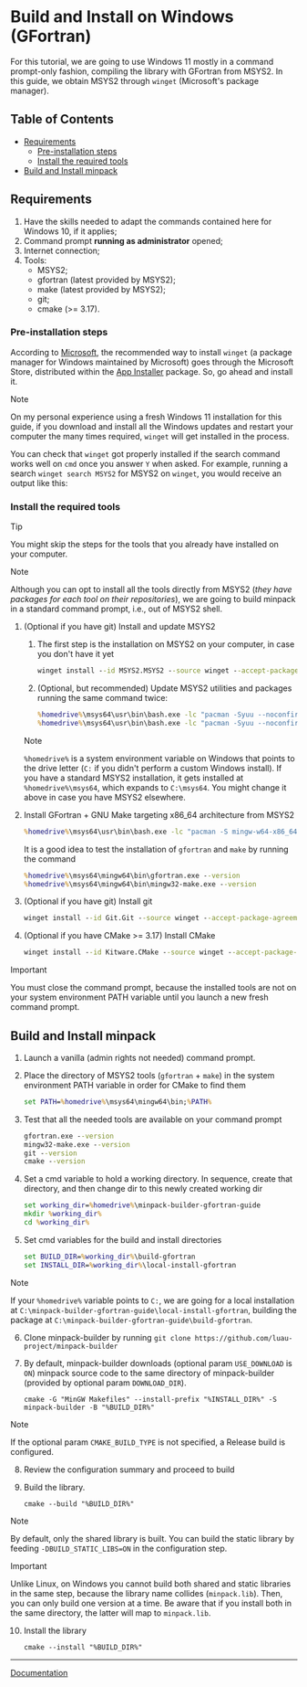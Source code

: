 # Build and Install on Windows (GFortran)

For this tutorial, we are going to use Windows 11 mostly in a command prompt-only fashion, compiling the library with GFortran from MSYS2. In this guide, we obtain MSYS2 through ```winget``` (Microsoft's package manager).

## Table of Contents

* [Requirements](#requirements)
    * [Pre-installation steps](#pre-installation-steps)
    * [Install the required tools](#install-the-required-tools)
* [Build and Install minpack](#build-and-install-minpack)

## Requirements

1. Have the skills needed to adapt the commands contained here for Windows 10, if it applies;
2. Command prompt **running as administrator** opened;
3. Internet connection;
4. Tools:
    * MSYS2;
    * gfortran (latest provided by MSYS2);
    * make (latest provided by MSYS2);
    * git;
    * cmake (>= 3.17).

### Pre-installation steps

According to [Microsoft](https://github.com/microsoft/winget-cli), the recommended way to install ```winget``` (a package manager for Windows maintained by Microsoft) goes through the Microsoft Store, distributed within the [App Installer](https://www.microsoft.com/p/app-installer/9nblggh4nns1) package. So, go ahead and install it.

> [!NOTE]
> 
> On my personal experience using a fresh Windows 11 installation for this guide, if you download and install all the Windows updates and restart your computer the many times required, ```winget``` will get installed in the process.

You can check that ```winget``` got properly installed if the search command works well on ```cmd``` once you answer ```Y``` when asked. For example, running a search ```winget search MSYS2``` for MSYS2 on ```winget```, you would receive an output like this:

<!-- image here -->

### Install the required tools

> [!TIP]
>
> You might skip the steps for the tools that you already have installed on your computer.

> [!NOTE]
> 
> Although you can opt to install all the tools directly from MSYS2 (*they have packages for each tool on their repositories*), we are going to build minpack in a standard command prompt, i.e., out of MSYS2 shell.

1. (Optional if you have git) Install and update MSYS2
    1. The first step is the installation on MSYS2 on your computer, in case you don't have it yet
        ```cmd
        winget install --id MSYS2.MSYS2 --source winget --accept-package-agreements --accept-source-agreements --silent
        ```
    2. (Optional, but recommended) Update MSYS2 utilities and packages running the same command twice:
        ```cmd
        %homedrive%\msys64\usr\bin\bash.exe -lc "pacman -Syuu --noconfirm --overwrite *"
        %homedrive%\msys64\usr\bin\bash.exe -lc "pacman -Syuu --noconfirm --overwrite *"
        ```
    > [!NOTE]
    > 
    > ```%homedrive%``` is a system environment variable on Windows that points to the drive letter (```C:``` if you didn't perform a custom Windows install). If you have a standard MSYS2 installation, it gets installed at ```%homedrive%\msys64```, which expands to ```C:\msys64```. You might change it above in case you have MSYS2 elsewhere.

2. Install GFortran + GNU Make targeting x86_64 architecture from MSYS2
    ```cmd
    %homedrive%\msys64\usr\bin\bash.exe -lc "pacman -S mingw-w64-x86_64-gcc-fortran mingw-w64-x86_64-make --noconfirm --overwrite *"
    ```
    
    It is a good idea to test the installation of ```gfortran``` and ```make``` by running the command
    
    ```cmd
    %homedrive%\msys64\mingw64\bin\gfortran.exe --version
    %homedrive%\msys64\mingw64\bin\mingw32-make.exe --version
    ```
     
    <!-- image here -->

3. (Optional if you have git) Install git
    ```cmd
    winget install --id Git.Git --source winget --accept-package-agreements --accept-source-agreements --silent
    ```
4. (Optional if you have CMake >= 3.17) Install CMake
    ```cmd
    winget install --id Kitware.CMake --source winget --accept-package-agreements --accept-source-agreements --silent
    ```

> [!IMPORTANT]
> 
> You must close the command prompt, because the installed tools are not on your system environment PATH variable until you launch a new fresh command prompt.

## Build and Install minpack

1. Launch a vanilla (admin rights not needed) command prompt.
2. Place the directory of MSYS2 tools (```gfortran``` + ```make```) in the system environment PATH variable in order for CMake to find them
    ```cmd
    set PATH=%homedrive%\msys64\mingw64\bin;%PATH%
    ```

3. Test that all the needed tools are available on your command prompt
    ```cmd
    gfortran.exe --version
    mingw32-make.exe --version
    git --version
    cmake --version
    ```

<!-- image here -->

4. Set a cmd variable to hold a working directory. In sequence, create that directory, and then change dir to this newly created working dir
    ```cmd
    set working_dir=%homedrive%\minpack-builder-gfortran-guide
    mkdir %working_dir%
    cd %working_dir%
    ```
5. Set cmd variables for the build and install directories
    ```cmd
    set BUILD_DIR=%working_dir%\build-gfortran
    set INSTALL_DIR=%working_dir%\local-install-gfortran
    ```
> [!NOTE]
> 
> If your ```%homedrive%``` variable points to ```C:```, we are going for a local installation at ```C:\minpack-builder-gfortran-guide\local-install-gfortran```, building the package at ```C:\minpack-builder-gfortran-guide\build-gfortran```.

6. Clone minpack-builder by running ```git clone https://github.com/luau-project/minpack-builder```

<!-- image here -->

7. By default, minpack-builder downloads (optional param ```USE_DOWNLOAD``` is ```ON```) minpack source code to the same directory of minpack-builder (provided by optional param ```DOWNLOAD_DIR```).

    ```
    cmake -G "MinGW Makefiles" --install-prefix "%INSTALL_DIR%" -S minpack-builder -B "%BUILD_DIR%"
    ```

> [!NOTE]
> 
> If the optional param ```CMAKE_BUILD_TYPE``` is not specified, a Release build is configured.

8. Review the configuration summary and proceed to build

<!-- image here -->

9. Build the library. 

    ```
    cmake --build "%BUILD_DIR%"
    ```

<!-- image here -->

> [!NOTE]
> 
> By default, only the shared library is built. You can build the static library by feeding ```-DBUILD_STATIC_LIBS=ON``` in the configuration step.


> [!IMPORTANT]
> 
> Unlike Linux, on Windows you cannot build both shared and static libraries in the same step, because the library name collides (``minpack.lib``). Then, you can only build one version at a time. Be aware that if you install both in the same directory, the latter will map to ``minpack.lib``.

10. Install the library

    ```
    cmake --install "%BUILD_DIR%"
    ```

<!-- image here -->

---
[Documentation](README.md)
